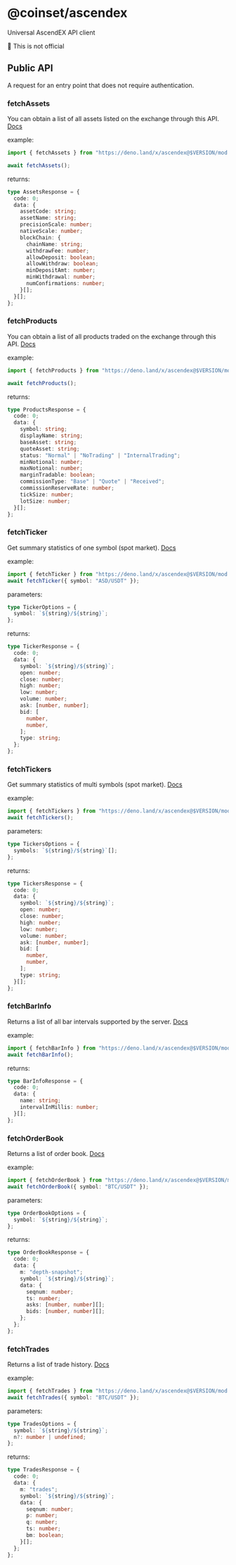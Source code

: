 # @coinset/ascendex

Universal AscendEX API client

:children_crossing: This is not official

## Public API

A request for an entry point that does not require authentication.

### fetchAssets

You can obtain a list of all assets listed on the exchange through this API.
[Docs](https://ascendex.github.io/ascendex-pro-api/#list-all-assets)

example:

```ts
import { fetchAssets } from "https://deno.land/x/ascendex@$VERSION/mod.ts";

await fetchAssets();
```

returns:

```ts
type AssetsResponse = {
  code: 0;
  data: {
    assetCode: string;
    assetName: string;
    precisionScale: number;
    nativeScale: number;
    blockChain: {
      chainName: string;
      withdrawFee: number;
      allowDeposit: boolean;
      allowWithdraw: boolean;
      minDepositAmt: number;
      minWithdrawal: number;
      numConfirmations: number;
    }[];
  }[];
};
```

### fetchProducts

You can obtain a list of all products traded on the exchange through this API.
[Docs](https://ascendex.github.io/ascendex-pro-api/#list-all-products)

example:

```ts
import { fetchProducts } from "https://deno.land/x/ascendex@$VERSION/mod.ts";

await fetchProducts();
```

returns:

```ts
type ProductsResponse = {
  code: 0;
  data: {
    symbol: string;
    displayName: string;
    baseAsset: string;
    quoteAsset: string;
    status: "Normal" | "NoTrading" | "InternalTrading";
    minNotional: number;
    maxNotional: number;
    marginTradable: boolean;
    commissionType: "Base" | "Quote" | "Received";
    commissionReserveRate: number;
    tickSize: number;
    lotSize: number;
  }[];
};
```

### fetchTicker

Get summary statistics of one symbol (spot market).
[Docs](https://ascendex.github.io/ascendex-pro-api/#ticker)

example:

```ts
import { fetchTicker } from "https://deno.land/x/ascendex@$VERSION/mod.ts";
await fetchTicker({ symbol: "ASD/USDT" });
```

parameters:

```ts
type TickerOptions = {
  symbol: `${string}/${string}`;
};
```

returns:

```ts
type TickerResponse = {
  code: 0;
  data: {
    symbol: `${string}/${string}`;
    open: number;
    close: number;
    high: number;
    low: number;
    volume: number;
    ask: [number, number];
    bid: [
      number,
      number,
    ];
    type: string;
  };
};
```

### fetchTickers

Get summary statistics of multi symbols (spot market).
[Docs](https://ascendex.github.io/ascendex-pro-api/#ticker)

example:

```ts
import { fetchTickers } from "https://deno.land/x/ascendex@$VERSION/mod.ts";
await fetchTickers();
```

parameters:

```ts
type TickersOptions = {
  symbols: `${string}/${string}`[];
};
```

returns:

```ts
type TickersResponse = {
  code: 0;
  data: {
    symbol: `${string}/${string}`;
    open: number;
    close: number;
    high: number;
    low: number;
    volume: number;
    ask: [number, number];
    bid: [
      number,
      number,
    ];
    type: string;
  }[];
};
```

### fetchBarInfo

Returns a list of all bar intervals supported by the server.
[Docs](https://ascendex.github.io/ascendex-pro-api/#bar-info)

example:

```ts
import { fetchBarInfo } from "https://deno.land/x/ascendex@$VERSION/mod.ts";
await fetchBarInfo();
```

returns:

```ts
type BarInfoResponse = {
  code: 0;
  data: {
    name: string;
    intervalInMillis: number;
  }[];
};
```

### fetchOrderBook

Returns a list of order book.
[Docs](https://ascendex.github.io/ascendex-pro-api/#order-book-depth)

example:

```ts
import { fetchOrderBook } from "https://deno.land/x/ascendex@$VERSION/mod.ts";
await fetchOrderBook({ symbol: "BTC/USDT" });
```

parameters:

```ts
type OrderBookOptions = {
  symbol: `${string}/${string}`;
};
```

returns:

```ts
type OrderBookResponse = {
  code: 0;
  data: {
    m: "depth-snapshot";
    symbol: `${string}/${string}`;
    data: {
      seqnum: number;
      ts: number;
      asks: [number, number][];
      bids: [number, number][];
    };
  };
};
```

### fetchTrades

Returns a list of trade history.
[Docs](https://ascendex.github.io/ascendex-pro-api/#market-trades)

example:

```ts
import { fetchTrades } from "https://deno.land/x/ascendex@$VERSION/mod.ts";
await fetchTrades({ symbol: "BTC/USDT" });
```

parameters:

```ts
type TradesOptions = {
  symbol: `${string}/${string}`;
  n?: number | undefined;
};
```

returns:

```ts
type TradesResponse = {
  code: 0;
  data: {
    m: "trades";
    symbol: `${string}/${string}`;
    data: {
      seqnum: number;
      p: number;
      q: number;
      ts: number;
      bm: boolean;
    }[];
  };
};
```
